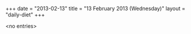 +++
date = "2013-02-13"
title = "13 February 2013 (Wednesday)"
layout = "daily-diet"
+++


\<no entries\>
